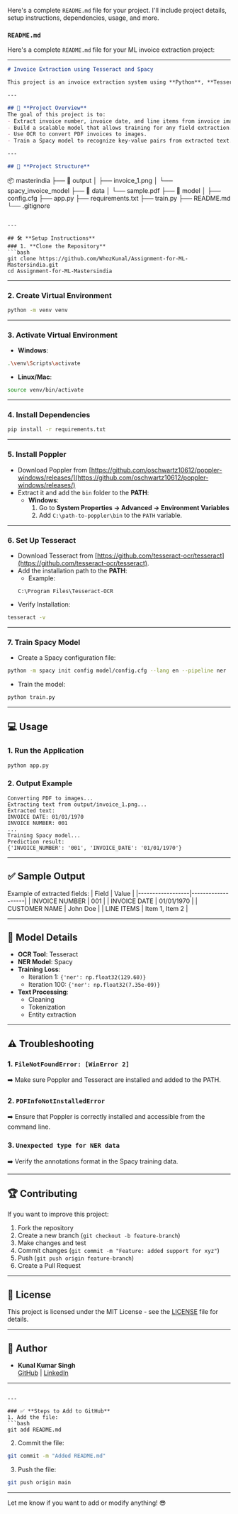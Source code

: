 Here's a complete `README.md` file for your project. I'll include project details, setup instructions, dependencies, usage, and more.

### `README.md`
Here's a complete `README.md` file for your ML invoice extraction project:

---

```markdown
# Invoice Extraction using Tesseract and Spacy

This project is an invoice extraction system using **Python**, **Tesseract** for OCR, and **Spacy** for Named Entity Recognition (NER). It extracts key details like invoice number, date, and line items from invoice images.

---

## 🚀 **Project Overview**
The goal of this project is to:
- Extract invoice number, invoice date, and line items from invoice images.
- Build a scalable model that allows training for any field extraction.
- Use OCR to convert PDF invoices to images.
- Train a Spacy model to recognize key-value pairs from extracted text.

---

## 📂 **Project Structure**
```
📦 masterindia
├── 📁 output
│   ├── invoice_1.png
│   └── spacy_invoice_model
├── 📁 data
│   └── sample.pdf
├── 📁 model
│   ├── config.cfg
├── app.py
├── requirements.txt
├── train.py
├── README.md
└── .gitignore
```

---

## 🛠️ **Setup Instructions**
### 1. **Clone the Repository**
```bash
git clone https://github.com/WhozKunal/Assignment-for-ML-Mastersindia.git
cd Assignment-for-ML-Mastersindia
```

---

### 2. **Create Virtual Environment**
```bash
python -m venv venv
```

---

### 3. **Activate Virtual Environment**
- **Windows**:
```bash
.\venv\Scripts\activate
```
- **Linux/Mac**:
```bash
source venv/bin/activate
```

---

### 4. **Install Dependencies**
```bash
pip install -r requirements.txt
```

---

### 5. **Install Poppler**
- Download Poppler from [https://github.com/oschwartz10612/poppler-windows/releases/](https://github.com/oschwartz10612/poppler-windows/releases/)
- Extract it and add the `bin` folder to the **PATH**:
    - **Windows**:
        1. Go to **System Properties → Advanced → Environment Variables**
        2. Add `C:\path-to-poppler\bin` to the `PATH` variable.

---

### 6. **Set Up Tesseract**
- Download Tesseract from [https://github.com/tesseract-ocr/tesseract](https://github.com/tesseract-ocr/tesseract).
- Add the installation path to the **PATH**:
    - Example:
    ```
    C:\Program Files\Tesseract-OCR
    ```
- Verify Installation:
```bash
tesseract -v
```

---

### 7. **Train Spacy Model**
- Create a Spacy configuration file:
```bash
python -m spacy init config model/config.cfg --lang en --pipeline ner
```
- Train the model:
```bash
python train.py
```

---

## 💻 **Usage**
### 1. **Run the Application**
```bash
python app.py
```

### 2. **Output Example**
```
Converting PDF to images...
Extracting text from output/invoice_1.png...
Extracted text:
INVOICE DATE: 01/01/1970
INVOICE NUMBER: 001
...
Training Spacy model...
Prediction result:
{'INVOICE_NUMBER': '001', 'INVOICE_DATE': '01/01/1970'}
```

---

## ✅ **Sample Output**
Example of extracted fields:
| Field            | Value             |
|------------------|-------------------|
| INVOICE NUMBER    | 001               |
| INVOICE DATE      | 01/01/1970        |
| CUSTOMER NAME     | John Doe          |
| LINE ITEMS        | Item 1, Item 2    |

---

## 📖 **Model Details**
- **OCR Tool**: Tesseract
- **NER Model**: Spacy
- **Training Loss**:
    - Iteration 1: `{'ner': np.float32(129.60)}`
    - Iteration 100: `{'ner': np.float32(7.35e-09)}`
- **Text Processing**:
    - Cleaning
    - Tokenization
    - Entity extraction

---

## ⚠️ **Troubleshooting**
### 1. `FileNotFoundError: [WinError 2]`  
➡️ Make sure Poppler and Tesseract are installed and added to the PATH.

### 2. `PDFInfoNotInstalledError`  
➡️ Ensure that Poppler is correctly installed and accessible from the command line.

### 3. `Unexpected type for NER data`  
➡️ Verify the annotations format in the Spacy training data.

---

## 🏆 **Contributing**
If you want to improve this project:
1. Fork the repository
2. Create a new branch (`git checkout -b feature-branch`)
3. Make changes and test
4. Commit changes (`git commit -m "Feature: added support for xyz"`)
5. Push (`git push origin feature-branch`)
6. Create a Pull Request

---

## 📄 **License**
This project is licensed under the MIT License - see the [LICENSE](LICENSE) file for details.

---

## 🌟 **Author**
- **Kunal Kumar Singh**  
[GitHub](https://github.com/WhozKunal) | [LinkedIn](https://linkedin.com/in/kunalkumar9616)  

---

```

---

### ✅ **Steps to Add to GitHub**
1. Add the file:
```bash
git add README.md
```
2. Commit the file:
```bash
git commit -m "Added README.md"
```
3. Push the file:
```bash
git push origin main
```

---

Let me know if you want to add or modify anything! 😎
